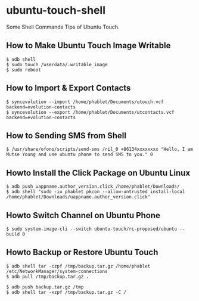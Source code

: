 # ubuntu-touch-shell

Some Shell Commands Tips of Ubuntu Touch.

## How to Make Ubuntu Touch Image Writable

    $ adb shell
    $ sudo touch /userdata/.writable_image
    $ sudo reboot

## How to Import & Export Contacts

    $ syncevolution --import /home/phablet/Documents/utouch.vcf backend=evolution-contacts
    $ syncevolution --export /home/phablet/Documents/utcontacts.vcf backend=evolution-contacts

## How to Sending SMS from Shell

    $ /usr/share/ofono/scripts/send-sms /ril_0 +86134xxxxxxxx "Hello, I am Mutse Young and use ubuntu phone to send SMS to you." 0

## Howto Install the Click Package on Ubuntu Linux

    $ adb push uappname.author_version.click /home/phablet/Downloads/
    $ adb shell "sudo -iu phablet pkcon --allow-untrusted install-local /home/phablet/Downloads/uappname.author_version.click"

## Howto Switch Channel on Ubuntu Phone

    $ sudo system-image-cli --switch ubuntu-touch/rc-proposed/ubuntu --build 0

## Howto Backup or Restore Ubuntu Touch

    $ adb shell tar -czpf /tmp/backup.tar.gz /home/phablet
    /etc/NetworkManager/system-connections
    $ adb pull /tmp/backup.tar.gz .

    $ adb push backup.tar.gz /tmp
    $ adb shell tar -xzpf /tmp/backup.tar.gz -C /



